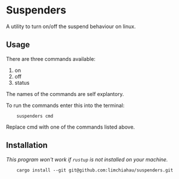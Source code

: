 # Suspenders

A utility to turn on/off the suspend behaviour on linux.

## Usage

There are three commands available:
1. on
2. off
3. status

The names of the commands are self explantory.

To run the commands enter this into the terminal:

        suspenders cmd
        
Replace cmd with one of the commands listed above.

## Installation

*This program won't work if `rustup` is not installed on your machine.*

        cargo install --git git@github.com:limchiahau/suspenders.git




